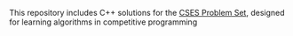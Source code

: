 This repository includes C++ solutions for the [CSES Problem Set](https://cses.fi/problemset/list/), designed for learning algorithms in competitive programming
